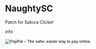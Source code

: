 # NaughtySC
Patch for Sakura Clicker

info

<form action="https://www.paypal.com/cgi-bin/webscr" method="post" target="_top">
<input type="hidden" name="cmd" value="_s-xclick">
<input type="hidden" name="hosted_button_id" value="QHAHDAUCKEG86">
<input type="image" src="https://www.paypalobjects.com/en_US/i/btn/btn_donateCC_LG_global.gif" border="0" name="submit" alt="PayPal – The safer, easier way to pay online.">
<img alt="" border="0" src="https://www.paypalobjects.com/en_US/i/scr/pixel.gif" width="1" height="1">
</form>
